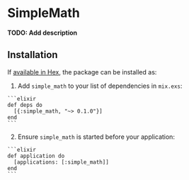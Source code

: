 # SimpleMath

**TODO: Add description**

## Installation

If [available in Hex](https://hex.pm/docs/publish), the package can be installed as:

  1. Add `simple_math` to your list of dependencies in `mix.exs`:

    ```elixir
    def deps do
      [{:simple_math, "~> 0.1.0"}]
    end
    ```

  2. Ensure `simple_math` is started before your application:

    ```elixir
    def application do
      [applications: [:simple_math]]
    end
    ```

